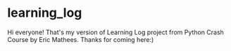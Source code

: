# learning_log
Hi everyone!  That's my version of Learning Log project from Python Crash Course by Eric Mathees.  Thanks for coming here:)
